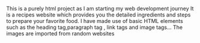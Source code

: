 This is a purely html project as I am starting my web development journey
It is a recipes website which provides you the detailed ingredients and steps to prepare your favorite food.
I have made use of basic HTML elements such as the heading tag,paragraph tag , link tags and image tags...
The images are imported from random websites